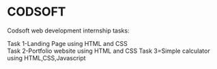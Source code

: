 # CODSOFT
Codsoft web development internship tasks:

Task 1-Landing Page using HTML and CSS <br>
Task 2-Portfolio website using HTML and CSS
Task 3=Simple calculator using HTML,CSS,Javascript
